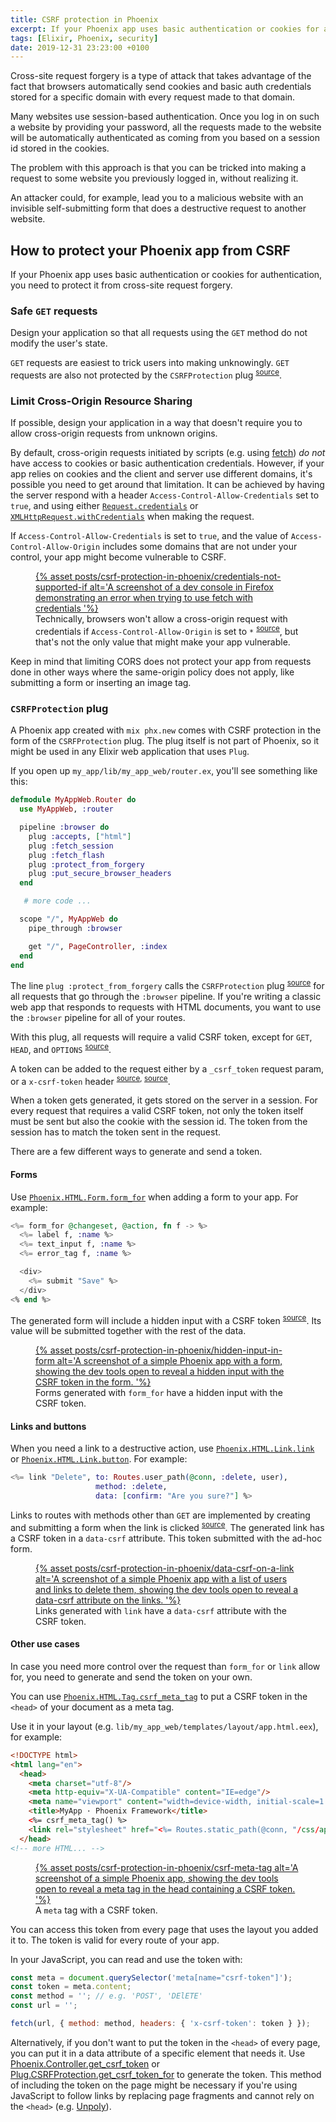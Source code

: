 ```yaml
---
title: CSRF protection in Phoenix
excerpt: If your Phoenix app uses basic authentication or cookies for authentication, you need to protect it from cross-site request forgery.
tags: [Elixir, Phoenix, security]
date: 2019-12-31 23:23:00 +0100
---
```


Cross-site request forgery is a type of attack that takes advantage of the fact that browsers automatically send cookies and basic auth credentials stored for a specific domain with every request made to that domain.

Many websites use session-based authentication. Once you log in on such a website by providing your password, all the requests made to the website will be automatically authenticated as coming from you based on a session id stored in the cookies.

The problem with this approach is that you can be tricked into making a request to some website you previously logged in, without realizing it.

An attacker could, for example, lead you to a malicious website with an invisible self-submitting form that does a destructive request to another website.

## How to protect your Phoenix app from CSRF

If your Phoenix app uses basic authentication or cookies for authentication, you need to protect it from cross-site request forgery.

### Safe `GET` requests

Design your application so that all requests using the `GET` method do not modify the user's state. 

`GET` requests are easiest to trick users into making unknowingly. `GET` requests are also not protected by the `CSRFProtection` plug <sup>[source](https://github.com/elixir-plug/plug/blob/00c54991e53060d04bb518f91ccea8afd22a3e86/lib/plug/csrf_protection.ex#L14-L15)</sup>.

### Limit Cross-Origin Resource Sharing

If possible, design your application in a way that doesn't require you to allow cross-origin requests from unknown origins. 

By default, cross-origin requests initiated by scripts (e.g. using [fetch](https://developer.mozilla.org/en-US/docs/Web/API/Fetch_API)) *do not* have access to cookies or basic authentication credentials. However, if your app relies on cookies and the client and server use different domains, it's possible you need to get around that limitation. It can be achieved by having the server respond with a header `Access-Control-Allow-Credentials` set to `true`, and using either [`Request.credentials`](https://developer.mozilla.org/en-US/docs/Web/API/Request/credentials) or [`XMLHttpRequest.withCredentials`](https://developer.mozilla.org/en-US/docs/Web/API/XMLHttpRequest/withCredentials) when making the request.

If `Access-Control-Allow-Credentials` is set to `true`, and the value of `Access-Control-Allow-Origin` includes some domains that are not under your control, your app might become vulnerable to CSRF.

<figure>
<a href='{% asset posts/csrf-protection-in-phoenix/credentials-not-supported-if @path %}'>
{% asset posts/csrf-protection-in-phoenix/credentials-not-supported-if alt='A screenshot of a dev console in Firefox demonstrating an error when trying to use fetch with credentials '%}
</a>
<figcaption>Technically, browsers won't allow a cross-origin request with credentials if <code>Access-Control-Allow-Origin</code> is set to <code>*</code> <sup><a href="https://fetch.spec.whatwg.org/#cors-protocol-and-credentials">source</a></sup>, but that's not the only value that might make your app vulnerable.
</figcaption>
</figure>

Keep in mind that limiting CORS does not protect your app from requests done in other ways where the same-origin policy does not apply, like submitting a form or inserting an image tag.

### `CSRFProtection` plug

A Phoenix app created with `mix phx.new` comes with CSRF protection in the form of the `CSRFProtection` plug. The plug itself is not part of Phoenix, so it might be used in any Elixir web application that uses `Plug`.

If you open up `my_app/lib/my_app_web/router.ex`, you'll see something like this:
```elixir
defmodule MyAppWeb.Router do
  use MyAppWeb, :router

  pipeline :browser do
    plug :accepts, ["html"]
    plug :fetch_session
    plug :fetch_flash
    plug :protect_from_forgery
    plug :put_secure_browser_headers
  end

   # more code ...

  scope "/", MyAppWeb do
    pipe_through :browser

    get "/", PageController, :index
  end
end
```

The line `plug :protect_from_forgery` calls the `CSRFProtection` plug <sup>[source](https://github.com/phoenixframework/phoenix/blob/7dbb51037c809ca5daf3d4606187ed4b285382e8/lib/phoenix/controller.ex#L1020-L1031)</sup> for all requests that go through the `:browser` pipeline. If you're writing a classic web app that responds to requests with HTML documents, you want to use the `:browser` pipeline for all of your routes. 

With this plug, all requests will require a valid CSRF token, except for `GET`, `HEAD`, and `OPTIONS` <sup>[source](https://github.com/elixir-plug/plug/blob/00c54991e53060d04bb518f91ccea8afd22a3e86/lib/plug/csrf_protection.ex#L108)</sup>.

A token can be added to the request either by a `_csrf_token` request param, or a `x-csrf-token` header <sup>[source](https://github.com/elixir-plug/plug/blob/00c54991e53060d04bb518f91ccea8afd22a3e86/lib/plug/csrf_protection.ex#L11-L12), [source](https://github.com/elixir-plug/plug/blob/00c54991e53060d04bb518f91ccea8afd22a3e86/lib/plug/csrf_protection.ex#L318-L319)</sup>.

When a token gets generated, it gets stored on the server in a session. For every request that requires a valid CSRF token, not only the token itself must be sent but also the cookie with the session id. The token from the session has to match the token sent in the request.

There are a few different ways to generate and send a token.

#### Forms

Use [`Phoenix.HTML.Form.form_for`](https://hexdocs.pm/phoenix_html/Phoenix.HTML.Form.html#form_for/2) when adding a form to your app. For example:

```elixir
<%= form_for @changeset, @action, fn f -> %>
  <%= label f, :name %>
  <%= text_input f, :name %>
  <%= error_tag f, :name %>

  <div>
    <%= submit "Save" %>
  </div>
<% end %>
```

The generated form will include a hidden input with a CSRF token <sup>[source](https://github.com/phoenixframework/phoenix_html/blob/d41e2f530560af0dbbbc0a2997cbc43b17e7d0c9/lib/phoenix_html/tag.ex#L196-L208)</sup>. Its value will be submitted together with the rest of the data.

<figure>
<a href='{% asset posts/csrf-protection-in-phoenix/hidden-input-in-form @path %}'>
{% asset posts/csrf-protection-in-phoenix/hidden-input-in-form alt='A screenshot of a simple Phoenix app with a form, showing the dev tools open to reveal a hidden input with the CSRF token in the form. '%}
</a>
<figcaption>Forms generated with <code>form_for</code> have a hidden input with the CSRF token.</figcaption>
</figure>

#### Links and buttons

When you need a link to a destructive action, use [`Phoenix.HTML.Link.link`](https://hexdocs.pm/phoenix_html/Phoenix.HTML.Link.html#link/2) or [`Phoenix.HTML.Link.button`](https://hexdocs.pm/phoenix_html/Phoenix.HTML.Link.html#button/2). For example:

```elixir
<%= link "Delete", to: Routes.user_path(@conn, :delete, user),
                   method: :delete,
                   data: [confirm: "Are you sure?"] %>
```

Links to routes with methods other than `GET` are implemented by creating and submitting a form when the link is clicked <sup>[source](https://github.com/phoenixframework/phoenix_html/blob/d41e2f530560af0dbbbc0a2997cbc43b17e7d0c9/priv/static/phoenix_html.js#L30-L43)</sup>. The generated link has a CSRF token in a `data-csrf` attribute. This token submitted with the ad-hoc form. 

<figure>
<a href='{% asset posts/csrf-protection-in-phoenix/data-csrf-on-a-link @path %}'>
{% asset posts/csrf-protection-in-phoenix/data-csrf-on-a-link alt='A screenshot of a simple Phoenix app with a list of users and links to delete them, showing the dev tools open to reveal a data-csrf attribute on the links. '%}
</a>
<figcaption>Links generated with <code>link</code> have a <code>data-csrf</code> attribute with the CSRF token.</figcaption>
</figure>


#### Other use cases

In case you need more control over the request than `form_for` or `link` allow for, you need to generate and send the token on your own.

You can use [`Phoenix.HTML.Tag.csrf_meta_tag`](https://hexdocs.pm/phoenix_html/Phoenix.HTML.Tag.html#csrf_meta_tag/0) to put a CSRF token in the `<head>` of your document as a meta tag.

Use it in your layout (e.g. `lib/my_app_web/templates/layout/app.html.eex`), for example:

```html
<!DOCTYPE html>
<html lang="en">
  <head>
    <meta charset="utf-8"/>
    <meta http-equiv="X-UA-Compatible" content="IE=edge"/>
    <meta name="viewport" content="width=device-width, initial-scale=1.0"/>
    <title>MyApp · Phoenix Framework</title>
    <%= csrf_meta_tag() %>
    <link rel="stylesheet" href="<%= Routes.static_path(@conn, "/css/app.css") %>"/>
  </head>
<!-- more HTML... -->
```

<figure>
<a href='{% asset posts/csrf-protection-in-phoenix/csrf-meta-tag @path %}'>
{% asset posts/csrf-protection-in-phoenix/csrf-meta-tag alt='A screenshot of a simple Phoenix app, showing the dev tools open to reveal a meta tag in the head containing a CSRF token. '%}
</a>
<figcaption>A <code>meta</code> tag with a CSRF token.</figcaption>
</figure>

You can access this token from every page that uses the layout you added it to. The token is valid for every route of your app.

In your JavaScript, you can read and use the token with:
```javascript
const meta = document.querySelector('meta[name="csrf-token"]');
const token = meta.content;
const method = ''; // e.g. 'POST', 'DElETE'
const url = '';

fetch(url, { method: method, headers: { 'x-csrf-token': token } });
```

Alternatively, if you don't want to put the token in the `<head>` of every page, you can put it in a data attribute of a specific element that needs it. Use [Phoenix.Controller.get_csrf_token](https://hexdocs.pm/phoenix/Phoenix.Controller.html#get_csrf_token/0) or [Plug.CSRFProtection.get_csrf_token_for](https://hexdocs.pm/plug/Plug.CSRFProtection.html#get_csrf_token_for/1) to generate the token. This method of including the token on the page might be necessary if you're using JavaScript to follow links by replacing page fragments and cannot rely on the `<head>` (e.g. [Unpoly](https://unpoly.com/up.link)).
